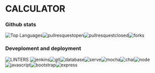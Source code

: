 # CALCULATOR  

### Github stats  

![Top Languages](https://img.shields.io/github/languages/top/kalungirasuli/calculator?style=blue-green)![pullresquestopen](https://img.shields.io/github/issues-pr/Edwin-Rugoogamu/calculator.svg)![pullresquestclosed](https://img.shields.io/github/issues-pr-closed/Edwin-Rugoogamu/calculator.svg)![forks](https://img.shields.io/github/forks/Edwin-RUgoogamu/calculator.svg)  
### Deveploment and deployment 
![LINTERS](https://img.shields.io/badge/eslint-3A33D1?style=for-the-badge&logo=eslint&logoColor=white) ![jenkins](https://img.shields.io/badge/Jenkins-D24939?style=for-the-badge&logo=Jenkins&logoColor=white)![git](https://img.shields.io/badge/GIT-E44C30?style=for-the-badge&logo=git&logoColor=white)![database](https://img.shields.io/badge/MongoDB-4EA94B?style=for-the-badge&logo=mongodb&logoColor=white)![serve](https://img.shields.io/badge/Digital_Ocean-0080FF?style=for-the-badge&logo=DigitalOcean&logoColor=white)![mocha](https://img.shields.io/badge/mocha.js-323330?style=for-the-badge&logo=mocha&logoColor=Brown)![chai](https://img.shields.io/badge/chai.js-323330?style=for-the-badge&logo=chai&logoColor=red)![node](https://img.shields.io/badge/Node.js-43853D?style=for-the-badge&logo=node.js&logoColor=white)![javascript](https://img.shields.io/badge/JavaScript-323330?style=for-the-badge&logo=javascript&logoColor=F7DF1E)![bootstrap](https://img.shields.io/badge/Bootstrap-563D7C?style=for-the-badge&logo=bootstrap&logoColor=white)![express](https://img.shields.io/badge/Express.js-404D59?style=for-the-badge)